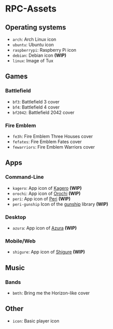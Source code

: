 # RPC-Assets
## Operating systems
- `arch`: Arch Linux icon
- `ubuntu`: Ubuntu icon
- `raspberrypi`: Raspberry Pi icon
- `debian`: Debian icon **(WIP)**
- `linux`: Image of Tux

## Games
### Battlefield
- `bf3`: Battlefield 3 cover
- `bf4`: Battlefield 4 cover
- `bf2042`: Battlefield 2042 cover

### Fire Emblem
- `fe3h`: Fire Emblem Three Houses cover
- `fefates`: Fire Emblem Fates cover
- `fewarriors`: Fire Emblem Warriors cover

## Apps
### Command-Line
- `kagero`: App icon of [Kagero](https://github.com/Stridsvagn69420/Kagero) **(WIP)**
- `orochi`: App icon of [Orochi](https://github.com/Stridsvagn69420/Orochi) **(WIP)**
- `peri`: App icon of [Peri](https://github.com/Peri-Loves-Violence/peri) **(WIP)**
- `peri-gunship` Icon of the [gunship](https://github.com/Peri-Loves-Violence/gunship) library **(WIP)**

### Desktop
- `azura`: App icon of [Azura](https://github.com/Stridsvagn69420/Azura) **(WIP)**

### Mobile/Web
- `shigure`: App icon of [Shigure](https://github.com/Stridsvagn69420/Shigure) **(WIP)**

## Music
### Bands
- `bmth`: Bring me the Horizon-like cover

## Other
- `icon`: Basic player icon
